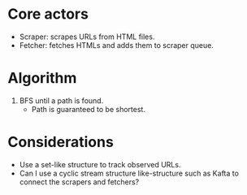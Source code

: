 # Core actors

- Scraper: scrapes URLs from HTML files.
- Fetcher: fetches HTMLs and adds them to scraper queue.

# Algorithm

1. BFS until a path is found.
    - Path is guaranteed to be shortest.

# Considerations

- Use a set-like structure to track observed URLs.
- Can I use a cyclic stream structure like-structure
    such as Kafta to connect the scrapers and fetchers?
